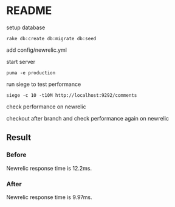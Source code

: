 # README

setup database

```
rake db:create db:migrate db:seed
```

add config/newrelic.yml

start server

```
puma -e production
```

run siege to test performance

```
siege -c 10 -t10M http://localhost:9292/comments
```

check performance on newrelic

checkout after branch and check performance again on newrelic

## Result

### Before

Newrelic response time is 12.2ms.

### After

Newrelic response time is 9.97ms.
